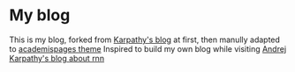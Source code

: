 # My blog

This is my blog, forked from [Karpathy's blog](https://github.com/karpathy/karpathy.github.io) at first, then manully adapted to [academispages theme](https://github.com/academicpages/academicpages.github.io.git)
Inspired to build my own blog while visiting [Andrej Karpathy's blog about rnn](http://karpathy.github.io/2015/05/21/rnn-effectiveness/)

